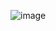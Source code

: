 ![image](https://github.com/feitianfffttt/bugs/assets/14038821/8515c4f2-778c-4ec3-b920-12a02d43a467)

